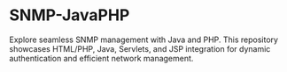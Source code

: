 # SNMP-JavaPHP
Explore seamless SNMP management with Java and PHP. This repository showcases HTML/PHP, Java, Servlets, and JSP integration for dynamic authentication and efficient network management. 
